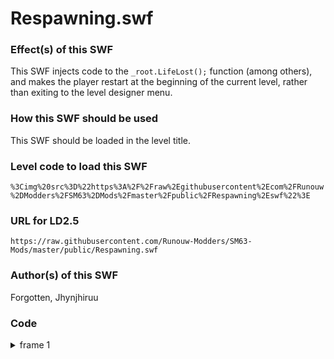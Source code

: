# Respawning.swf

### Effect(s) of this SWF
This SWF injects code to the `_root.LifeLost();` function (among others), and makes the player restart at the beginning of the current level, rather than exiting to the level designer menu.

### How this SWF should be used
This SWF should be loaded in the level title.

### Level code to load this SWF
`%3Cimg%20src%3D%22https%3A%2F%2Fraw%2Egithubusercontent%2Ecom%2FRunouw%2DModders%2FSM63%2DMods%2Fmaster%2Fpublic%2FRespawning%2Eswf%22%3E`

### URL for LD2.5
`https://raw.githubusercontent.com/Runouw-Modders/SM63-Mods/master/public/Respawning.swf`

### Author(s) of this SWF
Forgotten, Jhynjhiruu

### Code
<details/>
  <summary>frame 1</summary>
  <details/>
    <summary>doAction</summary>
    
```
_root.respawnX = Number(_root.startX) + _root.leftWidth * 32;
_root.respawnY = Number(_root.startY);
_root.checkpointlevel = _root.LDCourseName;
if(_root.LevelSplit !== true)
{
   _root.leftWidth = 0;
}
_root.respawnLD = function()
{
   _root.attachMovie("StarIn","Transition",_root.getNextHighestDepth(),{_x:_root.screensizeX / 2,_y:_root.screensizeY / 2});
   _root.RestartFludd();
   _root.Fluddpow = "";
   _root.Restartcoins();
   for(var _loc2_ in _root.Course.BackGFX)
   {
      if(_loc2_.substr(0,10) == "SilverStar" || _loc2_.substr(-5,4) == "Coin" || _loc2_.substr(-4,4) == "Coin" || _loc2_.substr(0,15) == "ShineSpriteClip")
      {
         tmpDepth = _root.Course.BackGFX[_loc2_].getDepth();
         tmpX = _root.Course.BackGFX[_loc2_]._x;
         tmpY = _root.Course.BackGFX[_loc2_]._y;
         _root.Course.BackGFX[_loc2_].removeMovieClip(_loc2_);
         _root.Course.BackGFX.attachMovie(_loc2_.substr(0,_loc2_.length - 1),_loc2_,tmpDepth,{_x:tmpX,_y:tmpY,LevelDesigner:true});
      }
   }
   _root.newstar = false;
   _root.Course.Char._x = _root.respawnX + _root.Course.BackGFX._x - _root.leftWidth * 32;
   _root.Course.Char._y = _root.respawnY + _root.Course.BackGFX._y;
   _root.Course.Char.xspeed = Number(_root.startXspeed);
   _root.Course.Char.yspeed = Number(_root.startYspeed);
   _root.OrangeBlockPLCount = 0;
   _root.Course.Char.attack = false;
   _root.PlayMusicAndIntro();
   _root.Camspeed = 1;
   _root.MaxCamspeed = 99999;
};
_root.LifeLost = function()
{
   _root.Invincible = false;
   _root.Metal = false;
   _root.Invisible = false;
   _root.WingCap = false;
   _root.PowerTimer = 0;
   _root.StopBGsong();
   if(_root.PlayingLevelDesigner !== true)
   {
      if(_root.TotalStars == 0)
      {
         _root.CharLives = _root.CharLives + 1;
      }
      _root.CharLives = _root.CharLives - 1;
      if(_root.CharLives < 0)
      {
         _root.CharLives = 4;
         _root.newstar = true;
         _root.LastItemGot = "GameOver";
         _root.RemoveCourse();
         _root.ReturnToCastle();
      }
      else
      {
         _root.attachMovie("LifeLost","LifeLost" + _root.getNextHighestDepth(),_root.getNextHighestDepth(),{_x:_root.screensizeX / 2,_y:_root.screensizeY / 2});
      }
   }
   else if(_root.checkpointlevel == _root.LDCourseName)
   {
      _root.respawnLD();
   }
   else
   {
      _root.Invincible = false;
      _root.Metal = false;
      _root.Invisible = false;
      _root.WingCap = false;
      _root.PowerTimer = 0;
      _root.newstar = false;
      _root.RemoveCourse();
      _root.CreateLevelDesigner();
   }
};
```
   </details>
</details>

